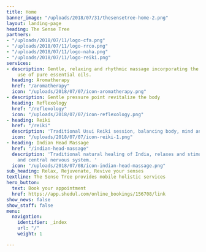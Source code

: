 ```yaml
---
title: Home
banner_image: "/uploads/2018/07/31/thesensetree-home-2.png"
layout: landing-page
heading: The Sense Tree
partners:
- "/uploads/2018/07/11/logo-cfa.png"
- "/uploads/2018/07/11/logo-rrco.png"
- "/uploads/2018/07/11/logo-naha.png"
- "/uploads/2018/07/11/logo-reiki.png"
services:
- description: Gentle, relaxing and rhythmic massage incorporating the therapeutic
    use of pure essential oils.
  heading: Aromatherapy
  href: "/aromatherapy"
  icon: "/uploads/2018/07/07/icon-aromatherapy.png"
- description: Gentle pressure point revitalize the body
  heading: Reflexology
  href: "/reflexology"
  icon: "/uploads/2018/07/07/icon-reflexology.png"
- heading: Reiki
  href: "/reiki"
  description: 'Traditional Usui Reiki session, balancing body, mind and spirit. '
  icon: "/uploads/2018/07/07/icon-reiki-1.png"
- heading: Indian Head Massage
  href: "/indian-head-massage"
  description: 'Traditional natural healing of India, relaxes and stimulates the brain
    and central nervous system. '
  icon: "/uploads/2018/07/08/icon-indian-head-massage.png"
sub_heading: Relax, Rejuvenate, Revive your senses
textline: The Sense Tree provides mobile holistic services
hero_button:
  text: Book your appointment
  href: https://app.shedul.com/online_bookings/156708/link
show_news: false
show_staff: false
menu:
  navigation:
    identifier: _index
    url: "/"
    weight: 1

---
```

